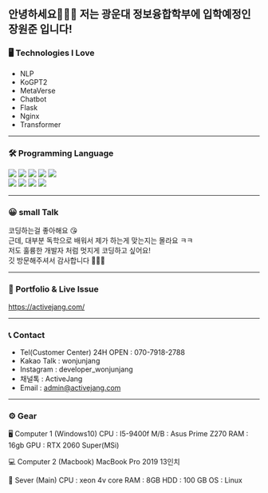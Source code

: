 
안녕하세요🙇🏻‍♂️ 저는 광운대 정보융합학부에 입학예정인 장원준 입니다! 
---
### 🖥 Technologies I Love
* NLP 
* KoGPT2
* MetaVerse
* Chatbot
* Flask
* Nginx
* Transformer

---
### 🛠 Programming Language 
  <div class="center">
    <img src="https://img.shields.io/badge/flask-000000?style=for-the-badge&logo=flask&logoColor=white">
    <img src="https://img.shields.io/badge/nginx-00FF80?style=for-the-badge&logo=nginx&logoColor=black">
    <img src="https://img.shields.io/badge/linux-FCC624?style=for-the-badge&logo=linux&logoColor=black"> 
    <img src="https://img.shields.io/badge/mysql-4479A1?style=for-the-badge&logo=mysql&logoColor=white"> 
    <img src="https://img.shields.io/badge/html5-E34F26?style=for-the-badge&logo=html5&logoColor=white"> <br>
    <img src="https://img.shields.io/badge/css-1572B6?style=for-the-badge&logo=css3&logoColor=white"> 
    <img src="https://img.shields.io/badge/javascript-F7DF1E?style=for-the-badge&logo=javascript&logoColor=black"> 
    <img src="https://img.shields.io/badge/git-F05032?style=for-the-badge&logo=git&logoColor=white">
    <img src="https://img.shields.io/badge/fontawesome-339AF0?style=for-the-badge&logo=fontawesome&logoColor=white">
  </div>
  
---
### 😀 small Talk
코딩하는걸 좋아해요 😘 <br>
근데, 대부분 독학으로 배워서 제가 하는게 맞는지는 몰라요 ㅋㅋ <br>
저도 훌륭한 개발자 처럼 멋지게 코딩하고 싶어요! <br>
깃 방문해주셔서 감사합니다 🙇🏻‍♂️

  
---

### 💾 Portfolio & Live Issue 
https://activejang.com/

---
### 📞 Contact 
* Tel(Customer Center) 24H OPEN : 070-7918-2788
* Kakao Talk : wonjunjang
* Instagram : developer_wonjunjang
* 채널톡 : ActiveJang
* Email : admin@activejang.com


___
### ⚙️ Gear
🖥  Computer 1 (Windows10)
CPU : I5-9400f
M/B : Asus Prime Z270 
RAM : 16gb
GPU :  RTX 2060 Super(MSi)

💻 Computer 2 (Macbook)
MacBook Pro 2019 13인치

🐧 Sever (Main)
CPU : xeon 4v core
RAM : 8GB
HDD : 100 GB
OS : Linux

